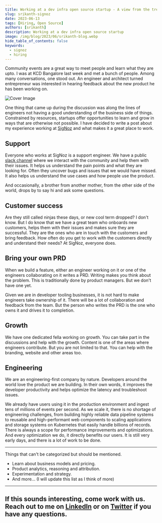```yaml
---
title: Working at a dev infra open source startup - A view from the trenches 
slug: srikanth-signoz
date: 2023-06-13
tags: [Hiring, Open Source]
authors: [srikanth]
description: Working at a dev infra open source startup
image: /img/blog/2023/06/srikanth-blog.webp
hide_table_of_contents: false
keywords:
  - signoz
  - hiring
---
```


<head>
  <link rel="canonical" href="https://signoz.io/blog/srikanth-signoz/"/>
</head>


Community events are a great way to meet people and learn what they are upto. I was at KCD Bangalore last week and met a bunch of people. Among many conversations, one stood out. An engineer and architect turned entrepreneur was interested in hearing feedback about the new product he has been working on.
<!--truncate-->

![Cover Image](/img/blog/2023/06/srikanth-blog.webp)


One thing that came up during the discussion was along the lines of engineers not having a good understanding of the business side of things. Constrained by resources, startups offer opportunities to learn and grow in ways that are otherwise not possible. I have decided to write a post about my experience working at [SigNoz](https://signoz.io/) and what makes it a great place to work.

## Support
Everyone who works at SigNoz is a support engineer. We have a public [slack channel](https://signoz.io/slack) where we interact with the community and help them with their issues. It helps us understand the pain points and what they are looking for. Often they uncover bugs and issues that we would have missed. It also helps us understand the use cases and how people use the product.

And occasionally, a brother from another mother, from the other side of the world, drops by to say hi and ask some questions.

## Customer success
Are they still called ninjas these days, or new cool term dropped? I don't know. But I do know that we have a great team who onboards new customers, helps them with their issues and makes sure they are successful. They are the ones who are in touch with the customers and bring feedback. How often do you get to work with the customers directly and understand their needs? At SigNoz, everyone does.

## Bring your own PRD
When we build a feature, either an engineer working on it or one of the engineers collaborating on it writes a PRD. Writing makes you think about the problem. This is traditionally done by product managers. But we don't have one yet. 

Given we are in developer tooling businesses, it is not hard to make engineers take ownership
of it. There will be a lot of collaboration and feedback from the team. But the person who writes the PRD is the one who owns it and drives it to completion.

## Growth
We have one dedicated fella working on growth. You can take part in the discussions and help with the
growth. Content is one of the areas where engineers contribute. But you are not limited to that. You
can help with the branding, website and other areas too.

## Engineering
We are an engineering-first company by nature. Developers around the world love the product we are building. In their own words, it improves the developer productivity and helps
optimize the latency and troubleshoot issues.

We already have users using it in the production environment and ingest tens of millions of events per second. As we scale it, there is no shortage of engineering challenges, from building highly reliable data pipeline systems to reusable and high-performant web components to scaling applications and storage systems on Kubernetes that
easily handle billions of records. There is always a scope for performance improvements and
optimizations. And every optimization we do, it directly benefits our users. It is still very early days, and
there is a lot of work to be done.

----
Things that can't be categorized but should be mentioned.
- Learn about business models and pricing.
- Product analytics, reasoning and attribution.
- Experimentation and strategy.
- And more... (I will update this list as I think of more)

---

If this sounds interesting, come work with us. Reach out to me on [LinkedIn](https://www.linkedin.com/in/srikanthccv/) or on [Twitter](https://twitter.com/srikanthccv) if you have any questions.
--

